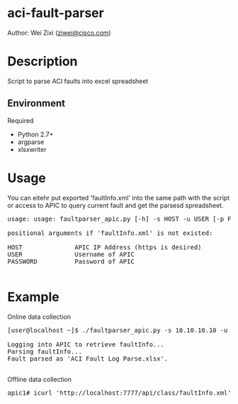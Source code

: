 aci-fault-parser
=============
Author: Wei Zixi (ziwei@cisco.com)

# Description
Script to parse ACI faults into excel spreadsheet

## Environment
Required
* Python 2.7+
* argparse
* xlsxwriter

# Usage
You can eitehr put exported 'faultInfo.xml' into the same path with the script or access to APIC to query current fault and get the parsesd spreadsheet.

<pre>
usage: usage: faultparser_apic.py [-h] -s HOST -u USER [-p PASSWORD]

positional arguments if 'faultInfo.xml' is not existed:

HOST              APIC IP Address (https is desired)
USER              Username of APIC
PASSWORD          Password of APIC

</pre>
# Example

Online data collection

<pre>
[user@localhost ~]$ ./faultparser_apic.py -s 10.10.10.10 -u admin -p Pas$w0rd

Logging into APIC to retrieve faultInfo...
Parsing faultInfo...
Fault parsed as 'ACI Fault Log Parse.xlsx'.

</pre>

Offline data collection

<pre>
apic1# icurl 'http://localhost:7777/api/class/faultInfo.xml' > faultInfo.xml
</pre>

</pre>

